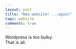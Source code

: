 ```yaml
---
layout: post
title: "New website! ...again"
tags: website
comments: true
---
```


Wordpress is too bulky.    
That is all.
